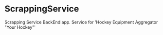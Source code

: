 # ScrappingService
Scrapping Service BackEnd app. 
Service for 'Hockey Equipment Aggregator "Your Hockey"'
